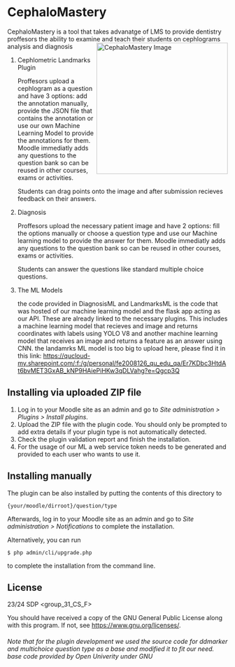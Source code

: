 # CephaloMastery #

CephaloMastery is a tool that takes advanatge of LMS to provide dentistry proffesors 
the ability to examine and teach their students on cephlograms analysis and diagnosis <img align="right" src="https://github.com/sdp23/sdp2324-cs-f-31/assets/123671025/554493f9-88eb-41c4-bee0-cc08e8034e7c" alt="CephaloMastery Image" width="300"/>

1) Cephlometric Landmarks Plugin

    Proffesors upload a cephlogram as a question and have 3 options: add the annotation
    manually, provide the JSON file that contains the annotation or use our own Machine
    Learning Model to provide the annotations for them. Moodle immediatly adds any questions 
    to the question bank so can be reused in other courses, exams or activities. 

    Students can drag points onto the image and after submission recieves feedback on their
    answers.

2) Diagnosis

    Proffesors upload the necessary patient image and have 2 options: fill the options
    manually or choose a question type and use our Machine learning model to provide the 
    answer for them. Moodle immediatly adds any questions to the question bank so can be 
    reused in other courses, exams or activities. 

    Students can answer the questions like standard multiple choice questions.

3) The ML Models

   the code provided in DiagnosisML and LandmarksML is the code that was hosted of our machine learning model and the flask app acting as our API. These are already linked to the necessary plugins. This includes a machine learning model that recieves and image and returns coordinates with labels using YOLO V8 and another machine learning model that receives an image and returns a feature as an answer using CNN.
   the landamrks ML model is too big to upload here, please find it in this link: https://qucloud-my.sharepoint.com/:f:/g/personal/fe2008126_qu_edu_qa/Er7KDbc3HtdAt6bvMET3GxAB_kNP9HAiePiHKw3qDLVahg?e=Qgcp3Q

## Installing via uploaded ZIP file ##

1. Log in to your Moodle site as an admin and go to _Site administration >
   Plugins > Install plugins_.
2. Upload the ZIP file with the plugin code. You should only be prompted to add
   extra details if your plugin type is not automatically detected.
3. Check the plugin validation report and finish the installation.
4. For the usage of our ML a web service token needs to be generated and provided
    to each user who wants to use it.

## Installing manually ##

The plugin can be also installed by putting the contents of this directory to

    {your/moodle/dirroot}/question/type

Afterwards, log in to your Moodle site as an admin and go to _Site administration >
Notifications_ to complete the installation.

Alternatively, you can run

    $ php admin/cli/upgrade.php

to complete the installation from the command line.

## License ##

23/24 SDP <group_31_CS_F>

You should have received a copy of the GNU General Public License along with
this program.  If not, see <https://www.gnu.org/licenses/>.

###### Note that for the plugin development we used the source code for ddmarker and multichoice question type as a base and modified it to fit our need. base code provided by Open Univerity under GNU
